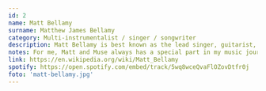 ```yaml
---
id: 2
name: Matt Bellamy
surname: Matthew James Bellamy
category: Multi-instrumentalist / singer / songwriter
description: Matt Bellamy is best known as the lead singer, guitarist, pianist, and primary songwriter of the rock band Muse. He is recognised for his eccentric stage persona, wide tenor vocal range and musicianship. He has also released solo compositions.
notes: For me, Matt and Muse always has a special part in my music journey. Through his music, he teach me to see beyond future, to always one step ahead. To be excels in everything as long you enjoy it, and just dont give a fuck. The world will be ready. Not all people, but some people might ready. Plug in Baby and Sunburn are among Muse songs that shaped my teenage years.
link: https://en.wikipedia.org/wiki/Matt_Bellamy
spotify: https://open.spotify.com/embed/track/5wq8wceQvaFlOZovDtfr0j
foto: 'matt-bellamy.jpg'
---
```

